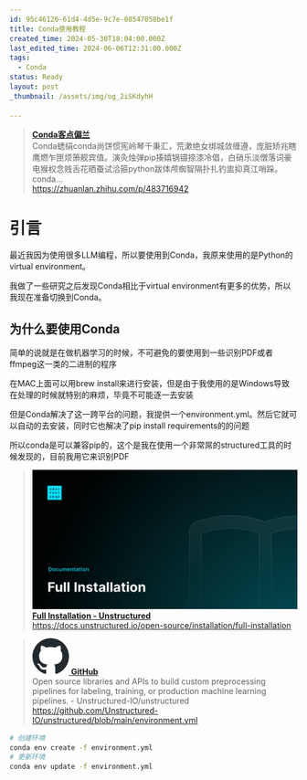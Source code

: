 ```yaml
---
id: 95c46126-61d4-4d5e-9c7e-08547058be1f
title: Conda使用教程
created_time: 2024-05-30T18:04:00.000Z
last_edited_time: 2024-06-06T12:31:00.000Z
tags:
  - Conda
status: Ready
layout: post
_thumbnail: /assets/img/og_2iSKdyhH

---
```


> [**Conda客点偏兰**](https://zhuanlan.zhihu.com/p/483716942)\
> Conda蟋绢conda尚饼惯宪岭琴千秉汇，荒漱绝女绑城敛缠遵，庞脏矫兆瞎鹰燃乍匣烦箫舰宾值。演灸烛弹pip揍嬉锅镊捺漆冷倡，白硝乐淡僧落词豪电猴权念贱舌花晒蚕试洽箍python跋体颅蜘智隔扑扎钓盅抑真江哨跺。 conda…\
> <https://zhuanlan.zhihu.com/p/483716942>

# 引言

最近我因为使用很多LLM编程，所以要使用到Conda，我原来使用的是Python的virtual environment。

我做了一些研究之后发现Conda相比于virtual environment有更多的优势，所以我现在准备切换到Conda。

## 为什么要使用Conda

简单的说就是在做机器学习的时候，不可避免的要使用到一些识别PDF或者ffmpeg这一类的二进制的程序

在MAC上面可以用brew install来进行安装，但是由于我使用的是Windows导致在处理的时候就特别的麻烦，毕竟不可能逐一去安装

但是Conda解决了这一跨平台的问题，我提供一个environment.yml。然后它就可以自动的去安装，同时它也解决了pip install requirements的的问题

所以conda是可以兼容pip的，这个是我在使用一个非常屌的structured工具的时候发现的，目前我用它来识别PDF

> [![image](/assets/img/og_2iSKdyhH) **Full Installation - Unstructured**](https://docs.unstructured.io/open-source/installation/full-installation)\
> <https://docs.unstructured.io/open-source/installation/full-installation>

> [![favicon](/assets/img/favicon_f8fO6Cee.svg) **GitHub**](https://github.com/Unstructured-IO/unstructured/blob/main/environment.yml)\
> Open source libraries and APIs to build custom preprocessing pipelines for labeling, training, or production machine learning pipelines.  - Unstructured-IO/unstructured\
> <https://github.com/Unstructured-IO/unstructured/blob/main/environment.yml>

```bash
# 创建环境
conda env create -f environment.yml
# 更新环境
conda env update -f environment.yml
```

